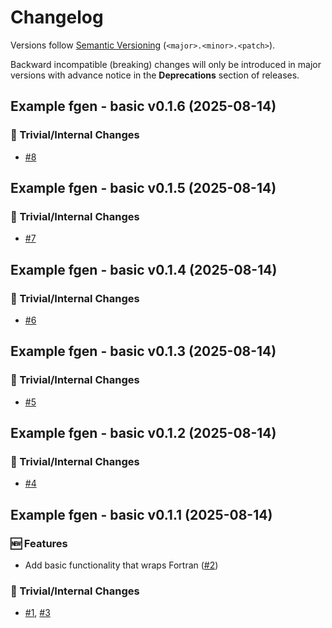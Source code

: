 # Changelog

Versions follow [Semantic Versioning](https://semver.org/) (`<major>.<minor>.<patch>`).

Backward incompatible (breaking) changes will only be introduced in major versions
with advance notice in the **Deprecations** section of releases.

<!--
You should *NOT* be adding new changelog entries to this file,
this file is managed by towncrier.
See `changelog/README.md`.

You *may* edit previous changelogs to fix problems like typo corrections or such.
To add a new changelog entry, please see
`changelog/README.md`
and https://pip.pypa.io/en/latest/development/contributing/#news-entries,
noting that we use the `changelog` directory instead of news,
markdown instead of restructured text and use slightly different categories
from the examples given in that link.
-->

<!-- towncrier release notes start -->

## Example fgen - basic v0.1.6 (2025-08-14)

### 🔧 Trivial/Internal Changes

- [#8](https://github.com/openscm/example-fgen-basic/pull/8)


## Example fgen - basic v0.1.5 (2025-08-14)

### 🔧 Trivial/Internal Changes

- [#7](https://github.com/openscm/example-fgen-basic/pull/7)


## Example fgen - basic v0.1.4 (2025-08-14)

### 🔧 Trivial/Internal Changes

- [#6](https://github.com/openscm/example-fgen-basic/pull/6)


## Example fgen - basic v0.1.3 (2025-08-14)

### 🔧 Trivial/Internal Changes

- [#5](https://github.com/openscm/example-fgen-basic/pull/5)


## Example fgen - basic v0.1.2 (2025-08-14)

### 🔧 Trivial/Internal Changes

- [#4](https://github.com/openscm/example-fgen-basic/pull/4)


## Example fgen - basic v0.1.1 (2025-08-14)

### 🆕 Features

- Add basic functionality that wraps Fortran ([#2](https://github.com/openscm/example-fgen-basic/pull/2))

### 🔧 Trivial/Internal Changes

- [#1](https://github.com/openscm/example-fgen-basic/pull/1), [#3](https://github.com/openscm/example-fgen-basic/pull/3)
